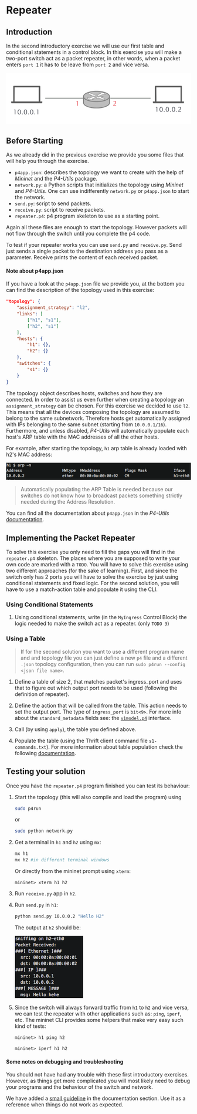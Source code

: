 # Repeater

## Introduction

In the second introductory exercise we will use our first table and conditional
statements in a control block. In this exercise you will make a two-port
switch act as a packet repeater, in other words, when a packet enters `port 1`
it has to be leave from `port 2` and vice versa.

<p align="center">
<img src="images/topology.png" title="Repeater Topology">
<p/>

## Before Starting

As we already did in the previous exercise we provide you some files that will
help you through the exercise.

- `p4app.json`: describes the topology we want to create with the help of *Mininet* and the *P4-Utils* package.
- `network.py`: a Python scripts that initializes the topology using *Mininet* and *P4-Utils*. One can use indifferently `network.py` or `p4app.json` to start the network.
- `send.py`: script to send packets.
- `receive.py`: script to receive packets.
- `repeater.p4`: p4 program skeleton to use as a starting point.

Again all these files are enough to start the topology. However packets will
not flow through the switch until you complete the p4 code.

To test if your repeater works you can use `send.py` and `receive.py`. Send just sends a single
packet to the destination address you pass as a parameter. Receive prints the content of each
received packet.

#### Note about p4app.json

If you have a look at the `p4app.json` file we provide you, at the bottom you can find
the description of the topology used in this exercise:

```json
"topology": {
    "assignment_strategy": "l2",
    "links": [
        ["h1", "s1"],
        ["h2", "s1"]
    ],
    "hosts": {
        "h1": {},
        "h2": {}
    },
    "switches": {
        "s1": {}
    }
}
```

The topology object describes hosts, switches and how they are connected.
In order to assist us even further when creating a topology an `assignment_strategy`
can be chosen. For this exercise we decided to use `l2`. This means that all the devices composing
the topology are assumed to belong to the same subnetwork. Therefore hosts get automatically assigned
with IPs belonging to the same subnet (starting from `10.0.0.1/16`). Furthermore, and unless disabled,
*P4-Utils* will automatically populate each host's ARP table with the MAC addresses of all the other hosts.

For example, after starting the topology, `h1` arp table is already loaded with h2's MAC address:

<img src="images/arp_example.png" title="Repeater Topology">

> Automatically populating the ARP Table is needed because our switches do
> not know how to broadcast packets something strictly needed during the Address Resolution.

You can find all the documentation about `p4app.json` in the *P4-Utils* [documentation](https://github.com/nsg-ethz/p4-utils#topology-description).

## Implementing the Packet Repeater

To solve this exercise you only need to fill the gaps you will find in the
`repeater.p4` skeleton. The places where you are supposed to write your own code
are marked with a `TODO`. You will have to solve this exercise using two
different approaches (for the sake of learning). First, and since the switch
only has 2 ports you will have to solve the exercise by just using conditional statements
and fixed logic. For the second solution, you will have to use a match-action table and
populate it using the CLI.

### Using Conditional Statements

1. Using conditional statements, write (in the `MyIngress` Control Block) the logic
needed to make the switch act as a repeater. (only `TODO 3`)

### Using a Table

> If for the second solution you want to use a different program name and
> and topology file you can just define a new `p4` file and a different `.json`
> topology configuration, then you can run `sudo p4run --config <json file name>`.

1. Define a table of size 2, that matches packet's ingress_port and uses that
to figure out which output port needs to be used (following the definition of repeater).

2. Define the action that will be called from the table. This action needs to set the output port. The
type of `ingress_port` is `bit<9>`. For more info about the `standard_metadata` fields see:
the [`v1model.p4`](https://github.com/p4lang/p4c/blob/master/p4include/v1model.p4) interface.

3. Call (by using `apply`), the table you defined above.

4. Populate the table (using the Thrift client command file `s1-commands.txt`). For more information
about table population check the following [documentation](../../../documentation/control-plane.md).

## Testing your solution

Once you have the `repeater.p4` program finished you can test its behaviour:

1. Start the topology (this will also compile and load the program) using
   ```bash
   sudo p4run
   ```
   or
   ```bash
   sudo python network.py
   ```

2. Get a terminal in `h1` and `h2` using `mx`:

   ```bash
   mx h1
   mx h2 #in different terminal windows
   ```

   Or directly from the mininet prompt using `xterm`:

   ```
   mininet> xterm h1 h2
   ```

3. Run `receive.py` app in `h2`.

4. Run `send.py` in `h1`:

   ```bash
   python send.py 10.0.0.2 "Hello H2"
   ```

   The output at `h2` should be:

   <img src="images/h2_output.png" title="Receive Output">

5. Since the switch will always forward traffic from `h1` to `h2` and vice versa, we can test
the repeater with other applications such as: `ping`, `iperf`, etc. The mininet CLI provides some helpers
that make very easy such kind of tests:

   ```
   mininet> h1 ping h2
   ```

   ```
   mininet> iperf h1 h2
   ```

#### Some notes on debugging and troubleshooting

You should not have had any trouble with these first introductory exercises. However, as things get
more complicated you will most likely need to debug your programs and the behaviour of the switch and network.

We have added a [small guideline](../../../documentation/debugging-and-troubleshooting.md) in the documentation section. Use it as a reference when things do not work as
expected.
